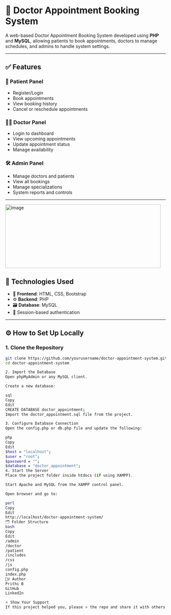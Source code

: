 # 🏥 Doctor Appointment Booking System

A web-based Doctor Appointment Booking System developed using **PHP** and **MySQL**, allowing patients to book appointments, doctors to manage schedules, and admins to handle system settings.

---
## ✅ Features

### 👤 Patient Panel
- Register/Login
- Book appointments
- View booking history
- Cancel or reschedule appointments

### 👨‍⚕️ Doctor Panel
- Login to dashboard
- View upcoming appointments
- Update appointment status
- Manage availability

### 🛠️ Admin Panel
- Manage doctors and patients
- View all bookings
- Manage specializations
- System reports and controls

---

<img width="488" height="200" alt="image" src="https://github.com/user-attachments/assets/35b37272-9748-40c6-b6aa-37a8500493ce" />


## 🔧 Technologies Used

- 🧱 **Frontend**: HTML, CSS, Bootstrap
- ⚙️ **Backend**: PHP
- 🗃️ **Database**: MySQL
- 🔐 Session-based authentication

---

## ⚙️ How to Set Up Locally

### 1. Clone the Repository

```bash
git clone https://github.com/yourusername/doctor-appointment-system.git
cd doctor-appointment-system

2. Import the Database
Open phpMyAdmin or any MySQL client.

Create a new database:

sql
Copy
Edit
CREATE DATABASE doctor_appointment;
Import the doctor_appointment.sql file from the project.

3. Configure Database Connection
Open the config.php or db.php file and update the following:

php
Copy
Edit
$host = "localhost";
$user = "root";
$password = "";
$database = "doctor_appointment";
4. Start the Server
Place the project folder inside htdocs (if using XAMPP).

Start Apache and MySQL from the XAMPP control panel.

Open browser and go to:

perl
Copy
Edit
http://localhost/doctor-appointment-system/
🗂️ Folder Structure
bash
Copy
Edit
/admin
/doctor
/patient
/includes
/css
/js
config.php
index.php
🙋‍♀️ Author
Prithi B
GitHub
LinkedIn

⭐ Show Your Support
If this project helped you, please ⭐ the repo and share it with others!

